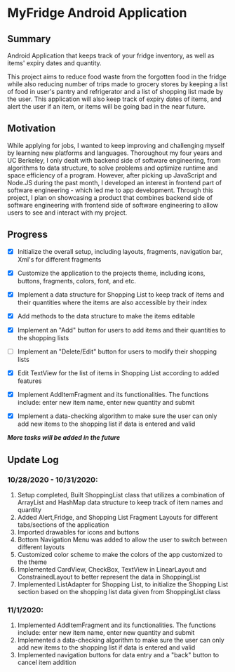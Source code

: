 # MyFridge Android Application #

## Summary ##

Android Application that keeps track of your fridge inventory, as well as items' expiry dates and quantity. 

This project aims to reduce food waste from the forgotten food in the fridge while also reducing number of trips made to grocery stores by keeping a list of food in user's pantry and refrigerator and a list of shopping list made by the user. This application will also keep track of expiry dates of items, and alert the user if an item, or items will be going bad in the near future. 

## Motivation ## 

While applying for jobs, I wanted to keep improving and challenging myself by learning new platforms and languages. Thoroughout my four years and UC Berkeley, I only dealt with backend side of software engineering, from algorithms to data structure, to solve problems and optimize runtime and space efficiency of a program. However, after picking up JavaScript and Node.JS during the past month, I developed an interest in frontend part of software engineering - which led me to app development. Through this project, I plan on showcasing a product that combines backend side of software engineering with frontend side of software engineering to allow users to see and interact with my project.

## Progress ##

- [x] Initialize the overall setup, including layouts, fragments, navigation bar, Xml's for different fragments
- [x] Customize the application to the projects theme, including icons, buttons, fragments, colors, font, and etc. 
- [x] Implement a data structure for Shopping List to keep track of items and their quantities where the items are also accessible by their index
 - [x] Add methods to the data structure to make the items editable 
- [x] Implement an "Add" button for users to add items and their quantities to the shopping lists
- [ ] Implement an "Delete/Edit" button for users to modify their shopping lists
 - [x] Edit TextView for the list of items in Shopping List according to added features
- [x] Implement AddItemFragment and its functionalities. The functions include: enter new item name, enter new quantity and submit
 - [x] Implement a data-checking algorithm to make sure the user can only add new items to the shopping list if data is entered and valid
 
 
 ***More tasks will be added in the future***


## Update Log ##
### 10/28/2020 - 10/31/2020: ###
1. Setup completed, Built ShoppingList class that utilizes a combination of ArrayList and HashMap data structure to keep track of item names and quantity
2. Added Alert,Fridge, and Shopping List Fragment Layouts for different tabs/sections of the application
3. Imported drawables for icons and buttons
4. Bottom Navigation Menu was added to allow the user to switch between different layouts
5. Customized color scheme to make the colors of the app customized to the theme
6. Implemented CardView, CheckBox, TextView in LinearLayout and ConstrainedLayout to better represent the data in ShoppingList
7. Implemented ListAdapter for Shopping List, to initialize the Shopping List section based on the shopping list data given from ShoppingList class

### 11/1/2020: ###

1. Implemented AddItemFragment and its functionalities. The functions include: enter new item name, enter new quantity and submit
2. Implemented a data-checking algorithm to make sure the user can only add new items to the shopping list if data is entered and valid
3. Implemented navigation buttons for data entry and a "back" button to cancel item addition


